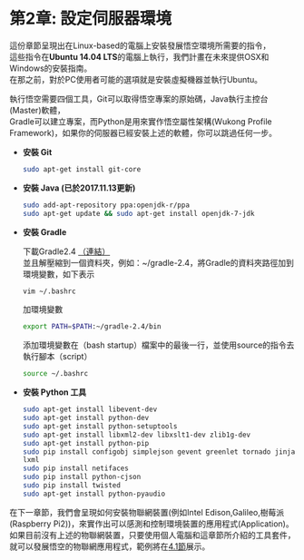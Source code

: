 # 第2章: 設定伺服器環境

這份章節呈現出在Linux-based的電腦上安裝發展悟空環境所需要的指令，  
這些指令在**Ubuntu 14.04 LTS**的電腦上執行，我們計畫在未來提供OSX和Windows的安裝指南。  
在那之前，對於PC使用者可能的選項就是安裝虛擬機器並執行Ubuntu。

執行悟空需要四個工具，Git可以取得悟空專案的原始碼，Java執行主控台\(Master\)軟體，  
Gradle可以建立專案，而Python是用來實作悟空屬性架構\(Wukong Profile Framework\)，如果你的伺服器已經安裝上述的軟體，你可以跳過任何一步。

* **安裝 Git**

  ```bash
  sudo apt-get install git-core
  ```

* **安裝 Java \(已於2017.11.13更新\)**

  ```bash
  sudo add-apt-repository ppa:openjdk-r/ppa
  sudo apt-get update && sudo apt-get install openjdk-7-jdk
  ```

* **安裝 Gradle**

  下載Gradle2.4 [（連結）](https://services.gradle.org/distributions/gradle-2.4-all.zip)  
  並且解壓縮到一個資料夾，例如：~/gradle-2.4，將Gradle的資料夾路徑加到環境變數，如下表示

  ```bash
  vim ~/.bashrc
  ```

  加環境變數

  ```bash
  export PATH=$PATH:~/gradle-2.4/bin
  ```

  添加環境變數在（bash startup）檔案中的最後一行，並使用source的指令去執行腳本（script）

  ```bash
  source ~/.bashrc
  ```

* **安裝 Python 工具**

  ```bash
  sudo apt-get install libevent-dev  
  sudo apt-get install python-dev  
  sudo apt-get install python-setuptools  
  sudo apt-get install libxml2-dev libxslt1-dev zlib1g-dev  
  sudo apt-get install python-pip 
  sudo pip install configobj simplejson gevent greenlet tornado jinja2 pyserial \
  lxml  
  sudo pip install netifaces  
  sudo pip install python-cjson
  sudo pip install twisted  
  sudo apt-get install python-pyaudio
  ```

在下一章節，我們會呈現如何安裝物聯網裝置\(例如Intel Edison,Galileo,樹莓派\(Raspberry Pi2\)\)，來實作出可以感測和控制環境裝置的應用程式\(Application\)。如果目前沒有上述的物聯網裝置，只要使用個人電腦和這章節所介紹的工具套件，就可以發展悟空的物聯網應用程式，範例將在[4.1節](../04-Examples/Music.md)展示。

